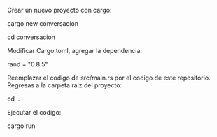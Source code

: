 Crear un nuevo proyecto con cargo:

cargo new conversacion

cd conversacion

Modificar Cargo.toml, agregar la dependencia:

rand = "0.8.5"

Reemplazar el codigo de src/main.rs
por el codigo de este repositorio.
Regresas a la carpeta raiz del proyecto:

cd ..

Ejecutar el codigo:

cargo run
